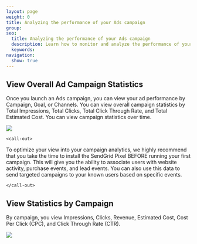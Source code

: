 ```yaml
---
layout: page
weight: 0
title: Analyzing the performance of your Ads campaign
group: 
seo:
  title: Analyzing the performance of your Ads campaign
  description: Learn how to monitor and analyze the performance of your Ads campaign
  keywords: 
navigation:
  show: true
---
```



## View Overall Ad Campaign Statistics 

Once you launch an Ads campaign, you can view your ad performance by Campaign, Goal, or Channels. You can view overall campaign statistics by Total Impressions, Total Clicks, Total Click Through Rate, and Total Estimated Cost. You can view campaign statistics over time. 

![]({{root_url}}/images/ads-campaign-analytics.png)

    <call-out>
    
To optimize your view into your campaign analytics, we highly recommend that you take the time to install the SendGrid Pixel BEFORE running your first campaign. This will give you the ability to associate users with website activity, purchase events, and lead events. You can also use this data to send targeted campaigns to your known users based on specific events. 

    </call-out>

## View Statistics by Campaign

By campaign, you view Impressions, Clicks, Revenue, Estimated Cost, Cost Per Click (CPC), and Click Through Rate (CTR).

![]({{root_url}}/images/ads-analytics-impressions.png)
